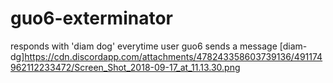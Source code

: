 # guo6-exterminator
responds with 'diam dog' everytime user guo6 sends a message
[diam-dg]https://cdn.discordapp.com/attachments/478243358603739136/491174962112233472/Screen_Shot_2018-09-17_at_11.13.30.png

